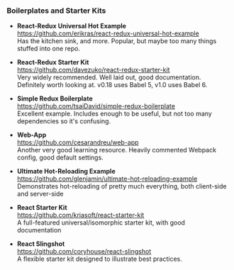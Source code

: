 ### Boilerplates and Starter Kits

- **React-Redux Universal Hot Example**  
  https://github.com/erikras/react-redux-universal-hot-example  
  Has the kitchen sink, and more.  Popular, but maybe too many things stuffed into one repo.
  
- **React-Redux Starter Kit**  
  https://github.com/davezuko/react-redux-starter-kit  
  Very widely recommended.  Well laid out, good documentation.  Definitely worth looking at.  v0.18 uses Babel 5, v1.0 uses Babel 6.
  
- **Simple Redux Boilerplate**  
  https://github.com/tsaiDavid/simple-redux-boilerplate  
  Excellent example.  Includes enough to be useful, but not too many dependencies so it's confusing.
  
- **Web-App**  
  https://github.com/cesarandreu/web-app  
  Another very good learning resource.  Heavily commented Webpack config, good default settings.
  
- **Ultimate Hot-Reloading Example**  
  https://github.com/glenjamin/ultimate-hot-reloading-example  
  Demonstrates hot-reloading of pretty much everything, both client-side and server-side
  
- **React Starter Kit**  
  https://github.com/kriasoft/react-starter-kit  
  A full-featured universal/isomorphic starter kit, with good documentation
  
- **React Slingshot**  
  https://github.com/coryhouse/react-slingshot  
  A flexible starter kit designed to illustrate best practices.
